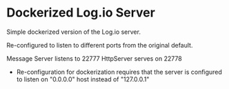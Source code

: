 # Dockerized Log.io Server

Simple dockerized version of the Log.io server.

Re-configured to listen to different ports from the original default.

Message Server listens to 22777
HttpServer serves on 22778

- Re-configuration for dockerization requires that the server is configured to listen on "0.0.0.0" host instead of "127.0.0.1"
